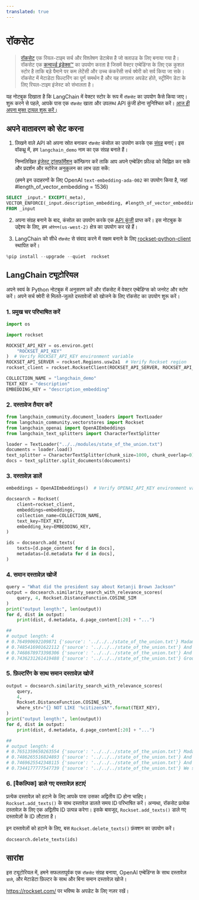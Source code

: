 ```yaml
---
translated: true
---
```


# रॉकसेट

>[रॉकसेट](https://rockset.com/) एक रियल-टाइम सर्च और विश्लेषण डेटाबेस है जो क्लाउड के लिए बनाया गया है। रॉकसेट एक [कन्वर्ज्ड इंडेक्स™](https://rockset.com/blog/converged-indexing-the-secret-sauce-behind-rocksets-fast-queries/) का उपयोग करता है जिसमें वेक्टर एम्बेडिंग्स के लिए एक कुशल स्टोर है ताकि बड़े पैमाने पर कम लेटेंसी और उच्च कंकरेंसी सर्च क्वेरी को सर्व किया जा सके। रॉकसेट में मेटाडेटा फिल्टरिंग का पूर्ण समर्थन है और यह लगातार अपडेट होते, स्ट्रीमिंग डेटा के लिए रियल-टाइम इंजेस्ट को संभालता है।

यह नोटबुक दिखाता है कि LangChain में वेक्टर स्टोर के रूप में `रॉकसेट` का उपयोग कैसे किया जाए। शुरू करने से पहले, आपके पास एक `रॉकसेट` खाता और उपलब्ध API कुंजी होना सुनिश्चित करें। [आज ही अपना मुफ्त ट्रायल शुरू करें।](https://rockset.com/create/)

## अपने वातावरण को सेट करना

1. लिखने वाले API को अपना स्रोत बनाकर `रॉकसेट` कंसोल का उपयोग करके एक [संग्रह](https://rockset.com/docs/collections/) बनाएं। इस वॉकथ्रू में, हम `langchain_demo` नाम का एक संग्रह बनाते हैं।

    निम्नलिखित [इंजेस्ट ट्रांसफॉर्मेशन](https://rockset.com/docs/ingest-transformation/) कॉन्फ़िगर करें ताकि आप अपने एम्बेडिंग फ़ील्ड को चिह्नित कर सकें और प्रदर्शन और स्टोरेज अनुकूलन का लाभ उठा सकें:

   (हमने इन उदाहरणों के लिए OpenAI `text-embedding-ada-002` का उपयोग किया है, जहां #length_of_vector_embedding = 1536)

```sql
SELECT _input.* EXCEPT(_meta),
VECTOR_ENFORCE(_input.description_embedding, #length_of_vector_embedding, 'float') as description_embedding
FROM _input
```

2. अपना संग्रह बनाने के बाद, कंसोल का उपयोग करके एक [API कुंजी](https://rockset.com/docs/iam/#users-api-keys-and-roles) प्राप्त करें। इस नोटबुक के उद्देश्य के लिए, हम `ओरेगन(us-west-2)` क्षेत्र का उपयोग कर रहे हैं।

3. LangChain को सीधे `रॉकसेट` से संवाद करने में सक्षम बनाने के लिए [rockset-python-client](https://github.com/rockset/rockset-python-client) स्थापित करें।

```python
%pip install --upgrade --quiet  rockset
```

## LangChain ट्यूटोरियल

अपने स्वयं के Python नोटबुक में अनुसरण करें और रॉकसेट में वेक्टर एम्बेडिंग्स को जनरेट और स्टोर करें।
अपने सर्च क्वेरी से मिलते-जुलते दस्तावेजों को खोजने के लिए रॉकसेट का उपयोग शुरू करें।

### 1. प्रमुख चर परिभाषित करें

```python
import os

import rockset

ROCKSET_API_KEY = os.environ.get(
    "ROCKSET_API_KEY"
)  # Verify ROCKSET_API_KEY environment variable
ROCKSET_API_SERVER = rockset.Regions.usw2a1  # Verify Rockset region
rockset_client = rockset.RocksetClient(ROCKSET_API_SERVER, ROCKSET_API_KEY)

COLLECTION_NAME = "langchain_demo"
TEXT_KEY = "description"
EMBEDDING_KEY = "description_embedding"
```

### 2. दस्तावेज तैयार करें

```python
from langchain_community.document_loaders import TextLoader
from langchain_community.vectorstores import Rockset
from langchain_openai import OpenAIEmbeddings
from langchain_text_splitters import CharacterTextSplitter

loader = TextLoader("../../modules/state_of_the_union.txt")
documents = loader.load()
text_splitter = CharacterTextSplitter(chunk_size=1000, chunk_overlap=0)
docs = text_splitter.split_documents(documents)
```

### 3. दस्तावेज़ डालें

```python
embeddings = OpenAIEmbeddings()  # Verify OPENAI_API_KEY environment variable

docsearch = Rockset(
    client=rockset_client,
    embeddings=embeddings,
    collection_name=COLLECTION_NAME,
    text_key=TEXT_KEY,
    embedding_key=EMBEDDING_KEY,
)

ids = docsearch.add_texts(
    texts=[d.page_content for d in docs],
    metadatas=[d.metadata for d in docs],
)
```

### 4. समान दस्तावेज़ खोजें

```python
query = "What did the president say about Ketanji Brown Jackson"
output = docsearch.similarity_search_with_relevance_scores(
    query, 4, Rockset.DistanceFunction.COSINE_SIM
)
print("output length:", len(output))
for d, dist in output:
    print(dist, d.metadata, d.page_content[:20] + "...")

##
# output length: 4
# 0.764990692109871 {'source': '../../../state_of_the_union.txt'} Madam Speaker, Madam...
# 0.7485416901622112 {'source': '../../../state_of_the_union.txt'} And I’m taking robus...
# 0.7468678973398306 {'source': '../../../state_of_the_union.txt'} And so many families...
# 0.7436231261419488 {'source': '../../../state_of_the_union.txt'} Groups of citizens b...
```

### 5. फ़िल्टरिंग के साथ समान दस्तावेज़ खोजें

```python
output = docsearch.similarity_search_with_relevance_scores(
    query,
    4,
    Rockset.DistanceFunction.COSINE_SIM,
    where_str="{} NOT LIKE '%citizens%'".format(TEXT_KEY),
)
print("output length:", len(output))
for d, dist in output:
    print(dist, d.metadata, d.page_content[:20] + "...")

##
# output length: 4
# 0.7651359650263554 {'source': '../../../state_of_the_union.txt'} Madam Speaker, Madam...
# 0.7486265516824893 {'source': '../../../state_of_the_union.txt'} And I’m taking robus...
# 0.7469625542348115 {'source': '../../../state_of_the_union.txt'} And so many families...
# 0.7344177777547739 {'source': '../../../state_of_the_union.txt'} We see the unity amo...
```

### 6. [वैकल्पिक] डाले गए दस्तावेज़ हटाएं

प्रत्येक दस्तावेज़ को हटाने के लिए आपके पास उसका अद्वितीय ID होना चाहिए।
`Rockset.add_texts()` के साथ दस्तावेज़ डालते समय ID परिभाषित करें। अन्यथा, रॉकसेट प्रत्येक दस्तावेज़ के लिए एक अद्वितीय ID उत्पन्न करेगा। इसके बावजूद, `Rockset.add_texts()` डाले गए दस्तावेज़ों के ID लौटाता है।

इन दस्तावेज़ों को हटाने के लिए, बस `Rockset.delete_texts()` फ़ंक्शन का उपयोग करें।

```python
docsearch.delete_texts(ids)
```

## सारांश

इस ट्यूटोरियल में, हमने सफलतापूर्वक एक `रॉकसेट` संग्रह बनाया, OpenAI एम्बेडिंग्स के साथ दस्तावेज़ `डाले`, और मेटाडेटा फ़िल्टर के साथ और बिना समान दस्तावेज़ खोजे।

https://rockset.com/ पर भविष्य के अपडेट के लिए नज़र रखें।
